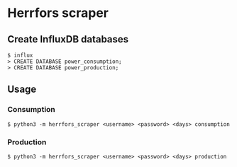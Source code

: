 # Herrfors scraper

## Create InfluxDB databases

```shell
$ influx
> CREATE DATABASE power_consumption;
> CREATE DATABASE power_production;
```

## Usage

### Consumption

```shell
$ python3 -m herrfors_scraper <username> <password> <days> consumption
```

### Production

```shell
$ python3 -m herrfors_scraper <username> <password> <days> production
```
